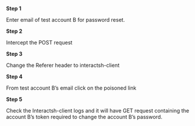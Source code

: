 ************Step 1************

Enter email of test account B for password reset.

************Step 2************

Intercept the POST request

************Step 3************

Change the Referer header to interactsh-client 

************Step 4************

From test account B’s email click on the poisoned link

************Step 5************

Check the Interactsh-client logs and it will have GET request containing the account B’s token required to change the account B’s password.
